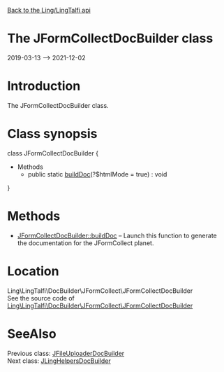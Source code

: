 [Back to the Ling/LingTalfi api](https://github.com/lingtalfi/LingTalfi/blob/master/doc/api/Ling/LingTalfi.md)



The JFormCollectDocBuilder class
================
2019-03-13 --> 2021-12-02






Introduction
============

The JFormCollectDocBuilder class.



Class synopsis
==============


class <span class="pl-k">JFormCollectDocBuilder</span>  {

- Methods
    - public static [buildDoc](https://github.com/lingtalfi/LingTalfi/blob/master/doc/api/Ling/LingTalfi/DocBuilder/JFormCollect/JFormCollectDocBuilder/buildDoc.md)(?$htmlMode = true) : void

}






Methods
==============

- [JFormCollectDocBuilder::buildDoc](https://github.com/lingtalfi/LingTalfi/blob/master/doc/api/Ling/LingTalfi/DocBuilder/JFormCollect/JFormCollectDocBuilder/buildDoc.md) &ndash; Launch this function to generate the documentation for the JFormCollect planet.





Location
=============
Ling\LingTalfi\DocBuilder\JFormCollect\JFormCollectDocBuilder<br>
See the source code of [Ling\LingTalfi\DocBuilder\JFormCollect\JFormCollectDocBuilder](https://github.com/lingtalfi/LingTalfi/blob/master/DocBuilder/JFormCollect/JFormCollectDocBuilder.php)



SeeAlso
==============
Previous class: [JFileUploaderDocBuilder](https://github.com/lingtalfi/LingTalfi/blob/master/doc/api/Ling/LingTalfi/DocBuilder/JFileUploader/JFileUploaderDocBuilder.md)<br>Next class: [JLingHelpersDocBuilder](https://github.com/lingtalfi/LingTalfi/blob/master/doc/api/Ling/LingTalfi/DocBuilder/JLingHelpers/JLingHelpersDocBuilder.md)<br>
